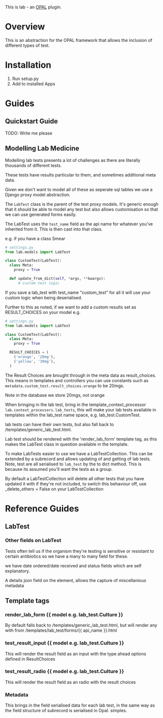 This is lab - an [OPAL](https://github.com/openhealthcare/opal) plugin.

# Overview

This is an abstraction for the OPAL framework that allows the inclusion of different
types of test.

# Installation

1. Run setup.py
2. Add to installed Apps

# Guides

## Quickstart Guide

TODO: Write me please

## Modelling Lab Medicine

Modelling lab tests presents a lot of challenges as there are literally thousands
of different tests.

These tests have results particular to them, and sometimes additional meta data.

Given we don't want to model all of these as seperate sql tables we use a Django
proxy model abstraction.

The `LabTest` class is the parent of the test proxy models. It's generic enough that
it should be able to model any test but also allows customisation so that we can
use generated forms easily.

The LabTest uses the `test_name` field as the api name for whatever you've inherited from
it. This is then cast into that class.

e.g. if you have a class Smear

```python
# settings.py
from lab.models import LabTest

class CustomTest(LabTest):
  class Meta:
    proxy = True

  def update_from_dict(self, *args, **kwargs):
      # custom test logic

```

If you save a lab_test with test_name "custom_test" for all it will use your custom
logic when being deserialised.

Further to this as noted, if we want to add a custom results set as RESULT_CHOICES
on your model
e.g.


```python
# settings.py
from lab.models import LabTest

class CustomTest(LabTest):
  class Meta:
    proxy = True

  RESULT_CHOICES = (
    ('orange', '20mg'),
    ('yellow', '30mg'),
  )
```

The Result Choices are brought through in the meta data as result_choices. This means
in templates and controllers you can use constants such as
`metadata.custom_test.result_choices.orange` to be 20mgs.

Note in the database we store 20mgs, not orange

When bringing in the lab test, bring in the template_context_processor
`lab.context_processors.lab_tests`, this will make your lab tests available in templates
within the lab_test name space, e.g. lab_test.CustomTest.

lab tests can have their own tests, but also fall back to /templates/generic_lab_test.html.

Lab test should be rendered with the 'render_lab_form' template tag, as this makes the
LabTest class in question available in the template.

To make LabTests easier to use we have a LabTestCollection. This can be extended by a
subrecord and allows updating of and getting of lab tests. Note, test are all serialised
to `lab_test` by the to dict method. This is because its assumed you'll want the tests as
a group.

By default a LabTestCollection will delete all other tests that you have updated it with
if they're not included, to switch this behaviour off, use _delete_others = False on your
LabTestCollection

# Reference Guides

## LabTest

### Other fields on LabTest

Tests often tell us if the organism they're testing is sensitive or resistant to certain
antibiotics so we have a many to many field for these.

we have date ordered/date received and status fields which are self explanatory.

A details json field on the element, allows the capture of miscellanious metadata

## Template tags

### render_lab_form {{ model e.g. lab_test.Culture }}

By default falls back to /templates/generic_lab_test.html, but will render any with
from /templates/lab_test/forms/{{ api_name }}.html

### test_result_input {{ model e.g. lab_test.Culture }}

This will render the result field as an input with the type ahead options defined in
ResultChoices

### test_result_radio {{ model e.g. lab_test.Culture }}

This will render the result field as an radio with the result choices

### Metadata

This brings in the field serialised data for each lab test, in the same way as the
field structure of subrecord is serialised in Opal. simples.
